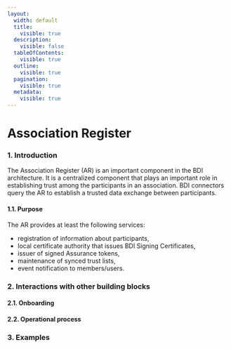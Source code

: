 ```yaml
---
layout:
  width: default
  title:
    visible: true
  description:
    visible: false
  tableOfContents:
    visible: true
  outline:
    visible: true
  pagination:
    visible: true
  metadata:
    visible: true
---
```


# Association Register

### 1. Introduction

The Association Register (AR) is an important component in the BDI architecture. It is a centralized component that plays an important role in establishing trust among the participants in an association. BDI connectors query the AR to establish a trusted data exchange between participants.

#### 1.1. Purpose

The AR provides at least the following services:

* registration of information about participants,
* local certificate authority that issues BDI Signing Certificates,
* issuer of signed Assurance tokens,
* maintenance of synced trust lists,
* event notification to members/users.

### 2. Interactions with other building blocks

#### 2.1. Onboarding

#### 2.2. Operational process

### 3. Examples



